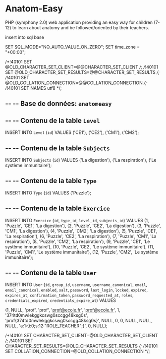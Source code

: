 Anatom-Easy
===========

PHP (symphony 2.0) web application providing an easy way for children (7-12) to learn about anatomy and be followed/oriented by their teachers. 

insert into sql base

 
SET SQL_MODE="NO_AUTO_VALUE_ON_ZERO";
SET time_zone = "+00:00";


/*!40101 SET @OLD_CHARACTER_SET_CLIENT=@@CHARACTER_SET_CLIENT */;
/*!40101 SET @OLD_CHARACTER_SET_RESULTS=@@CHARACTER_SET_RESULTS */;
/*!40101 SET @OLD_COLLATION_CONNECTION=@@COLLATION_CONNECTION */;
/*!40101 SET NAMES utf8 */;

--
-- Base de données: `anatomeasy`
--

--
-- Contenu de la table `Level`
--

INSERT INTO `Level` (`id`) VALUES
('CE1'),
('CE2'),
('CM1'),
('CM2');

--
-- Contenu de la table `Subjects`
--

INSERT INTO `Subjects` (`id`) VALUES
('La digestion'),
('La respiration'),
('Le système immunitaire');

--
-- Contenu de la table `Type`
--

INSERT INTO `Type` (`id`) VALUES
('Puzzle');

--
-- Contenu de la table `Exercice`
--

INSERT INTO `Exercice` (`id`, `type_id`, `level_id`, `subjects_id`) VALUES
(1, 'Puzzle', 'CE1', 'La digestion'),
(2, 'Puzzle', 'CE2', 'La digestion'),
(3, 'Puzzle', 'CM1', 'La digestion'),
(4, 'Puzzle', 'CM2', 'La digestion'),
(5, 'Puzzle', 'CE1', 'La respiration'),
(6, 'Puzzle', 'CE2', 'La respiration'),
(7, 'Puzzle', 'CM1', 'La respiration'),
(8, 'Puzzle', 'CM2', 'La respiration'),
(9, 'Puzzle', 'CE1', 'Le système immunitaire'),
(10, 'Puzzle', 'CE2', 'Le système immunitaire'),
(11, 'Puzzle', 'CM1', 'Le système immunitaire'),
(12, 'Puzzle', 'CM2', 'Le système immunitaire');

--
-- Contenu de la table `User`
--

INSERT INTO `User` (`id`, `group_id`, `username`, `username_canonical`, `email`, `email_canonical`, `enabled`, `salt`, `password`, `last_login`, `locked`, `expired`, `expires_at`, `confirmation_token`, `password_requested_at`, `roles`, `credentials_expired`, `credentials_expire_at`) VALUES

(1, NULL, 'prof', 'prof', 'prof@ecole.fr', 'prof@ecole.fr', 1, '374td0mwlekggkcswg0sccgg48ksg0s', 'prof{374td0mwlekggkcswg0sccgg48ksg0s}', NULL, 0, 0, NULL, NULL, NULL, 'a:1:{i:0;s:12:"ROLE_TEACHER";}', 0, NULL);

/*!40101 SET CHARACTER_SET_CLIENT=@OLD_CHARACTER_SET_CLIENT */;
/*!40101 SET CHARACTER_SET_RESULTS=@OLD_CHARACTER_SET_RESULTS */;
/*!40101 SET COLLATION_CONNECTION=@OLD_COLLATION_CONNECTION */;
